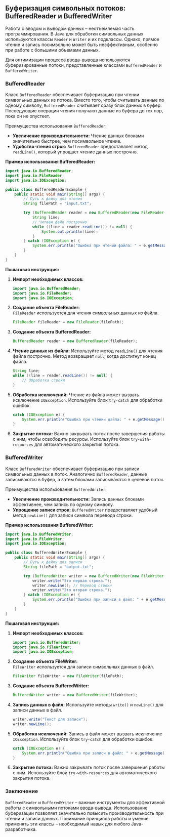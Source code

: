 ## Буферизация символьных потоков: BufferedReader и BufferedWriter

Работа с вводом и выводом данных – неотъемлемая часть программирования. В Java для обработки символьных данных используются классы `Reader` и `Writer` и их подклассы. Однако, прямое чтение и запись посимвольно может быть неэффективным, особенно при работе с большими объемами данных. 

Для оптимизации процесса ввода-вывода используются буферизированные потоки, представленные классами `BufferedReader` и `BufferedWriter`. 

### BufferedReader

Класс `BufferedReader` обеспечивает буферизацию при чтении символьных данных из потока. Вместо того, чтобы считывать данные по одному символу, `BufferedReader` считывает сразу блок данных в буфер. Последующие операции чтения получают данные из буфера до тех пор, пока он не опустеет. 

Преимущества использования `BufferedReader`:

- **Увеличение производительности:**  Чтение данных блоками значительно быстрее, чем посимвольное чтение.
- **Удобство чтения строк:** `BufferedReader` предоставляет метод `readLine()`, который упрощает чтение данных построчно.

**Пример использования BufferedReader:**

```java
import java.io.BufferedReader;
import java.io.FileReader;
import java.io.IOException;

public class BufferedReaderExample {
    public static void main(String[] args) {
        // Путь к файлу для чтения
        String filePath = "input.txt";

        try (BufferedReader reader = new BufferedReader(new FileReader(filePath))) {
            String line;
            // Читаем файл построчно
            while ((line = reader.readLine()) != null) {
                System.out.println(line);
            }
        } catch (IOException e) {
            System.err.println("Ошибка при чтении файла: " + e.getMessage());
        }
    }
}
```
 
**Пошаговая инструкция:**

1. **Импорт необходимых классов:**
    ```java
    import java.io.BufferedReader;
    import java.io.FileReader;
    import java.io.IOException;
    ```
2. **Создание объекта FileReader:**  
    `FileReader` используется для чтения символьных данных из файла. 
    ```java
    FileReader fileReader = new FileReader(filePath);
    ```
3. **Создание объекта BufferedReader:**
    ```java
    BufferedReader reader = new BufferedReader(fileReader);
    ``` 
4. **Чтение данных из файла:**
    Используйте метод `readLine()` для чтения файла построчно. Метод возвращает `null`, когда достигнут конец файла.
    ```java
    String line;
    while ((line = reader.readLine()) != null) {
        // Обработка строки
    }
    ```
5. **Обработка исключений:**
    Чтение из файла может вызвать исключение `IOException`. Используйте блок `try-catch` для обработки ошибок.
    ```java
    catch (IOException e) {
        System.err.println("Ошибка при чтении файла: " + e.getMessage());
    }
    ```
6. **Закрытие потока:**
    Важно закрывать поток после завершения работы с ним, чтобы освободить ресурсы. Используйте блок `try-with-resources` для автоматического закрытия потока.


### BufferedWriter

Класс `BufferedWriter` обеспечивает буферизацию при записи символьных данных в поток. Аналогично `BufferedReader`, данные записываются в буфер, а затем блоками записываются в целевой поток. 

Преимущества использования `BufferedWriter`:

- **Увеличение производительности:**  Запись данных блоками эффективнее, чем запись по одному символу.
- **Упрощение записи строк:** `BufferedWriter` предоставляет удобный метод `newLine()` для записи символа перевода строки.

**Пример использования BufferedWriter:**

```java
import java.io.BufferedWriter;
import java.io.FileWriter;
import java.io.IOException;

public class BufferedWriterExample {
    public static void main(String[] args) {
        // Путь к файлу для записи
        String filePath = "output.txt";

        try (BufferedWriter writer = new BufferedWriter(new FileWriter(filePath))) {
            writer.write("Это первая строка.");
            writer.newLine(); // Перевод строки
            writer.write("Это вторая строка.");
        } catch (IOException e) {
            System.err.println("Ошибка при записи в файл: " + e.getMessage());
        }
    }
}
```

**Пошаговая инструкция:**

1. **Импорт необходимых классов:**
    ```java
    import java.io.BufferedWriter;
    import java.io.FileWriter;
    import java.io.IOException;
    ```
2. **Создание объекта FileWriter:**  
    `FileWriter` используется для записи символьных данных в файл. 
    ```java
    FileWriter fileWriter = new FileWriter(filePath);
    ```
3. **Создание объекта BufferedWriter:**
    ```java
    BufferedWriter writer = new BufferedWriter(fileWriter);
    ``` 
4. **Запись данных в файл:**
    Используйте методы `write()` и `newLine()` для записи данных в файл.
    ```java
    writer.write("Текст для записи");
    writer.newLine();
    ```
5. **Обработка исключений:**
    Запись в файл может вызвать исключение `IOException`. Используйте блок `try-catch` для обработки ошибок.
    ```java
    catch (IOException e) {
        System.err.println("Ошибка при записи в файл: " + e.getMessage());
    }
    ```
6. **Закрытие потока:**
    Важно закрывать поток после завершения работы с ним. Используйте блок `try-with-resources` для автоматического закрытия потока.


### Заключение

`BufferedReader` и `BufferedWriter`  – важные инструменты для эффективной работы с символьными потоками ввода-вывода. Использование буферизации позволяет значительно повысить производительность при чтении и записи данных. Понимание принципов работы и умение применять эти классы  –  необходимый навык для любого Java-разработчика. 
